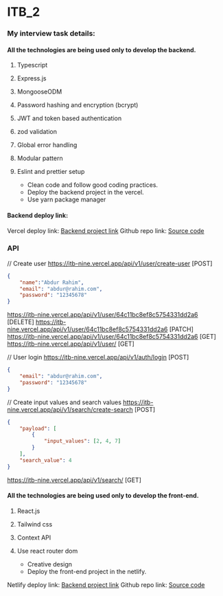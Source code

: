 # ITB_2

### My interview task details:

#### All the technologies are being used only to develop the backend.

1. Typescript
2. Express.js
3. MongooseODM
4. Password hashing and encryption (bcrypt)
5. JWT and token based authentication
6. zod validation
7. Global error handling
8. Modular pattern
9. Eslint and prettier setup

   - Clean code and follow good coding practices.
   - Deploy the backend project in the vercel.
   - Use yarn package manager

#### Backend deploy link:

Vercel deploy link: [Backend project link](https://itb-nine.vercel.app/)
Github repo link: [Source code](https://github.com/dev-rakibul1/ITB_2)

### API

// Create user
https://itb-nine.vercel.app/api/v1/user/create-user [POST]

```Json
{
    "name":"Abdur Rahim",
    "email": "abdur@rahim.com",
    "password": "12345678"
}
```

<!-- User single routes -->

https://itb-nine.vercel.app/api/v1/user/64c11bc8ef8c5754331dd2a6 [DELETE]
https://itb-nine.vercel.app/api/v1/user/64c11bc8ef8c5754331dd2a6 [PATCH]
https://itb-nine.vercel.app/api/v1/user/64c11bc8ef8c5754331dd2a6 [GET]
https://itb-nine.vercel.app/api/v1/user/ [GET]

// User login
https://itb-nine.vercel.app/api/v1/auth/login [POST]

```Json
{
    "email": "abdur@rahim.com",
    "password": "12345678"
}
```

// Create input values and search values
https://itb-nine.vercel.app/api/v1/search/create-search [POST]

```Json
{
    "payload": [
        {
            "input_values": [2, 4, 7]
        }
    ],
    "search_value": 4
}
```

https://itb-nine.vercel.app/api/v1/search/ [GET]

#### All the technologies are being used only to develop the front-end.

1. React.js
2. Tailwind css
3. Context API
4. Use react router dom

   - Creative design
   - Deploy the front-end project in the netlify.

Netlify deploy link: [Backend project link](https://64c1281f433fff07dc92074a--thunderous-madeleine-6613c2.netlify.app/)
Github repo link: [Source code](https://github.com/dev-rakibul1/ITB-Front-End)
